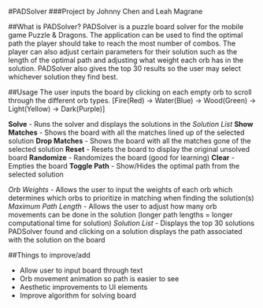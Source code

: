#PADSolver
###Project by Johnny Chen and Leah Magrane

##What is PADSolver?
PADSolver is a puzzle board solver for the mobile game Puzzle & Dragons.
The application can be used to find the optimal path the player should take to reach the most number of combos.
The player can also adjust certain parameters for their solution such as the length of the optimal path and adjusting what weight each orb has in the solution.
PADSolver also gives the top 30 results so the user may select whichever solution they find best.

##Usage
The user inputs the board by clicking on each empty orb to scroll through the different orb types. [Fire(Red) -> Water(Blue) -> Wood(Green) -> Light(Yellow) -> Dark(Purple)]

**Solve** - Runs the solver and displays the solutions in the *Solution List*
**Show Matches** - Shows the board with all the matches lined up of the selected solution
**Drop Matches** - Shows the board with all the matches gone of the selected solution
**Reset** - Resets the board to display the original unsolved board
**Randomize** - Randomizes the board (good for learning)
**Clear** - Empties the board
**Toggle Path** - Show/Hides the optimal path from the selected solution

*Orb Weights* - Allows the user to input the weights of each orb which determines which orbs to prioritize in matching when finding the solution(s)
*Maximum Path Length* - Allows the user to adjust how many orb movements can be done in the solution (longer path lengths = longer computational time for solution)
*Solution List* - Displays the top 30 solutions PADSolver found and clicking on a solution displays the path associated with the solution on the board

##Things to improve/add
* Allow user to input board through text
* Orb movement animation so path is easier to see
* Aesthetic improvements to UI elements
* Improve algorithm for solving board
